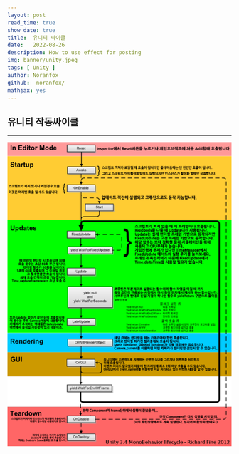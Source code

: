 ```yaml
---
layout: post
read_time: true
show_date: true
title:  유니티 싸이클
date:   2022-08-26
description: How to use effect for posting
img: banner/unity.jpeg 
tags: [ Unity ]
author: Noranfox
github:  noranfox/
mathjax: yes
---
```



## 유니티 작동싸이클

***

![RunCycle](assets/img/posts/20220826/1.png )